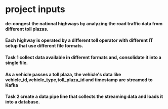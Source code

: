 # project inputs
#### de-congest the national highways by analyzing the road traffic data from different toll plazas.
#### Each highway is operated by a different toll operator with different IT setup that use different file formats.
#### Task 1 collect data available in different formats and, consolidate it into a single file. 
#### As a vehicle passes a toll plaza, the vehicle's data like vehicle_id,vehicle_type,toll_plaza_id and timestamp are streamed to Kafka
#### Task 2 create a data pipe line that collects the streaming data and loads it into a database.
